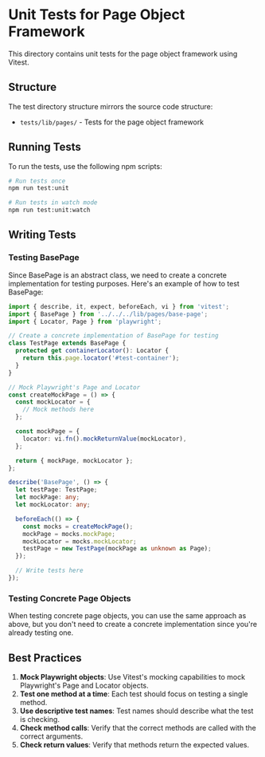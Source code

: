 # Unit Tests for Page Object Framework

This directory contains unit tests for the page object framework using Vitest.

## Structure

The test directory structure mirrors the source code structure:

- `tests/lib/pages/` - Tests for the page object framework

## Running Tests

To run the tests, use the following npm scripts:

```bash
# Run tests once
npm run test:unit

# Run tests in watch mode
npm run test:unit:watch
```

## Writing Tests

### Testing BasePage

Since BasePage is an abstract class, we need to create a concrete implementation for testing purposes. Here's an example of how to test BasePage:

```typescript
import { describe, it, expect, beforeEach, vi } from 'vitest';
import { BasePage } from '../../../lib/pages/base-page';
import { Locator, Page } from 'playwright';

// Create a concrete implementation of BasePage for testing
class TestPage extends BasePage {
  protected get containerLocator(): Locator {
    return this.page.locator('#test-container');
  }
}

// Mock Playwright's Page and Locator
const createMockPage = () => {
  const mockLocator = {
    // Mock methods here
  };

  const mockPage = {
    locator: vi.fn().mockReturnValue(mockLocator),
  };

  return { mockPage, mockLocator };
};

describe('BasePage', () => {
  let testPage: TestPage;
  let mockPage: any;
  let mockLocator: any;

  beforeEach(() => {
    const mocks = createMockPage();
    mockPage = mocks.mockPage;
    mockLocator = mocks.mockLocator;
    testPage = new TestPage(mockPage as unknown as Page);
  });

  // Write tests here
});
```

### Testing Concrete Page Objects

When testing concrete page objects, you can use the same approach as above, but you don't need to create a concrete implementation since you're already testing one.

## Best Practices

1. **Mock Playwright objects**: Use Vitest's mocking capabilities to mock Playwright's Page and Locator objects.
2. **Test one method at a time**: Each test should focus on testing a single method.
3. **Use descriptive test names**: Test names should describe what the test is checking.
4. **Check method calls**: Verify that the correct methods are called with the correct arguments.
5. **Check return values**: Verify that methods return the expected values.